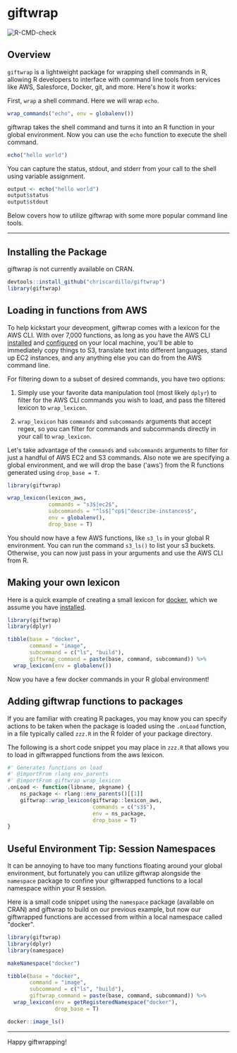 # giftwrap

<!-- badges: start -->
![R-CMD-check](https://github.com/chriscardillo/giftwrap/workflows/R-CMD-check/badge.svg)
<!-- badges: end -->

## Overview
`giftwrap` is a lightweight package for wrapping shell commands in R, allowing R developers to interface with command line tools from services like AWS, Salesforce, Docker, git, and more. Here's how it works: 

First, `wrap` a shell command. Here we will wrap `echo`.

```r
wrap_commands("echo", env = globalenv())
```

giftwrap takes the shell command and turns it into an R function in your global environment. Now you can use the `echo` function to execute the shell command.

```r
echo("hello world")
```

You can capture the status, stdout, and stderr from your call to the shell using variable assignment.

```r
output <- echo("hello world")
output$status
output$stdout
```

Below covers how to utilize giftwrap with some more popular command line tools.

-----

## Installing the Package

giftwrap is not currently available on CRAN.

```r
devtools::install_github("chriscardillo/giftwrap")
library(giftwrap)
```

## Loading in functions from AWS

To help kickstart your deveopment, giftwrap comes with a lexicon for the AWS CLI. With over 7,000 functions, as long as you have the AWS CLI [installed](https://docs.aws.amazon.com/cli/latest/userguide/cli-chap-install.html) and [configured](https://docs.aws.amazon.com/cli/latest/userguide/cli-chap-configure.html) on your local machine, you'll be able to immediately copy things to S3, translate text into different languages, stand up EC2 instances, and any anything else you can do from the AWS command line.

For filtering down to a subset of desired commands, you have two options:

1) Simply use your favorite data manipulation tool (most likely `dplyr`) to filter for the AWS CLI commands you wish to load, and pass the filtered lexicon to `wrap_lexicon`.

2) `wrap_lexicon` has `commands` and `subcommands` arguments that accept regex, so you can filter for commands and subcommands directly in your call to `wrap_lexicon`.

Let's take advantage of the `commands` and `subcommands` arguments to filter for just a handful of AWS EC2 and S3 commands. Also note we are specifying a global environment, and we will drop the base ('aws') from the R functions generated using `drop_base = T`.

```r
library(giftwrap)

wrap_lexicon(lexicon_aws,
             commands = "s3$|ec2$",
             subcommands = "^ls$|^cp$|^describe-instances$",
             env = globalenv(),
             drop_base = T)
```

You should now have a few AWS functions, like `s3_ls` in your global R environment. You can run the command `s3_ls()` to list your s3 buckets. Otherwise, you can now just pass in your arguments and use the AWS CLI from R.

## Making your own lexicon

Here is a quick example of creating a small lexicon for [docker](http://docker.io/), which we assume you have [installed](https://docs.docker.com/get-docker/).

```r
library(giftwrap)
library(dplyr)

tibble(base = "docker",
       command = "image",
       subcommand = c("ls", "build"),
       giftwrap_command = paste(base, command, subcommand)) %>%
  wrap_lexicon(env = globalenv())
```

Now you have a few docker commands in your R global environment!

## Adding giftwrap functions to packages

If you are familiar with creating R packages, you may know you can specify actions to be taken when the package is loaded using the `.onLoad` function, in a file typically called `zzz.R` in the R folder of your package directory.

The following is a short code snippet you may place in `zzz.R` that allows you to load in giftwrapped functions from the aws lexicon.

```r
#' Generates functions on load
#' @importFrom rlang env_parents
#' @importFrom giftwrap wrap_lexicon
.onLoad <- function(libname, pkgname) {
    ns_package <- rlang::env_parents()[[1]]
    giftwrap::wrap_lexicon(giftwrap::lexicon_aws,
                           commands = c("s3$"),
                           env = ns_package,
                           drop_base = T)
}
```

## Useful Environment Tip: Session Namespaces

It can be annoying to have too many functions floating around your global environment, but fortunately you can utilize giftwrap alongside the `namespace` package to confine your giftwrapped functions to a local namespace within your R session.

Here is a small code snippet using the `namespace` package (available on CRAN) and giftwrap to build on our previous example, but now our giftwrapped functions are accessed from within a local namespace called "docker".

```r
library(giftwrap)
library(dplyr)
library(namespace)

makeNamespace("docker")

tibble(base = "docker",
       command = "image",
       subcommand = c("ls", "build"),
       giftwrap_command = paste(base, command, subcommand)) %>%
  wrap_lexicon(env = getRegisteredNamespace("docker"),
               drop_base = T)

docker::image_ls()
```

-----

Happy giftwrapping!

